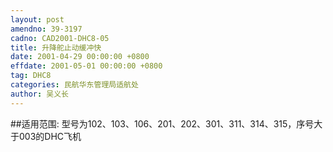 ```yaml
---
layout: post
amendno: 39-3197
cadno: CAD2001-DHC8-05
title: 升降舵止动缓冲快
date: 2001-04-29 00:00:00 +0800
effdate: 2001-05-01 00:00:00 +0800
tag: DHC8
categories: 民航华东管理局适航处
author: 吴义长
---
```


##适用范围:
型号为102、103、106、201、202、301、311、314、315，序号大于003的DHC飞机

